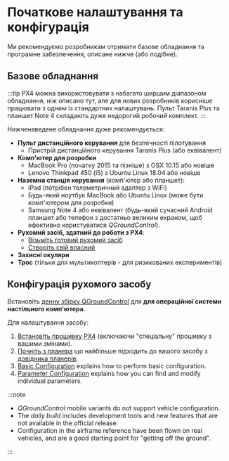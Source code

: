 # Початкове налаштування та конфігурація

Ми рекомендуємо розробникам отримати базове обладнання та програмне забезпечення, описане нижче (або подібне).

## Базове обладнання

:::tip
PX4 можна використовувати з набагато ширшим діапазоном обладнання, ніж описано тут, але для нових розробників корисніше працювати з одним із стандартних налаштувань.
Пульт Taranis Plus та планшет Note 4 складають дуже недорогий робочий комплект.
:::

Нижченаведене обладнання дуже рекомендується:

- **Пульт дистанційного керування** для безпечності пілотування
  - Пристрій дистанційного керування Taranis Plus (або еквівалент)
- **Комп'ютер для розробки**
  - MacBook Pro (початку 2015 та пізніше) з OSX 10.15 або новіше
  - Lenovo Thinkpad 450 (i5) з Ubuntu Linux 18.04 або новіше
- **Наземна станція керування** (комп'ютер або планшет):
  - iPad (потрібен телеметричний адаптер з WiFi)
  - Будь-який ноутбук MacBook або Ubuntu Linux (може бути комп'ютером для розробки)
  - Samsung Note 4 або еквівалент (будь-який сучасний Android планшет або телефон з достатньо великим екраном, щоб ефективно користуватися _QGroundControl_).
- **Рухомий засіб, здатний до роботи з PX4**:
  - [Візьміть готовий рухомий засіб](../complete_vehicles_mc/README.md)
  - [Створіть свій власний](../airframes/README.md)
- **Захисні окуляри**
- **Трос** (тільки для мультикоптерів - для ризикованих експериментів)

## Конфігурація рухомого засобу

Встановіть [денну збірку QGroundControl](https://docs.qgroundcontrol.com/master/en/qgc-user-guide/releases/daily_builds.html) для **для операційної системи настільного комп'ютера**.

Для налаштування засобу:

1. [Встановіть прошивку PX4](../config/firmware.md#installing-px4-main-beta-or-custom-firmware) (включаючи "спеціальну" прошивку з вашими змінами).
1. [Почніть з планера](../config/airframe.md) що найбільше підходить до вашого засобу з [довідника планерів](../airframes/airframe_reference.md).
1. [Basic Configuration](../config/README.md) explains how to perform basic configuration.
1. [Parameter Configuration](../advanced_config/parameters.md) explains how you can find and modify individual parameters.

:::note

- _QGroundControl_ mobile variants do not support vehicle configuration.
- The _daily build_ includes development tools and new features that are not available in the official release.
- Configuration in the airframe reference have been flown on real vehicles, and are a good starting point for "getting off the ground".

:::
